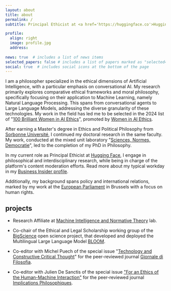 ```yaml
---
layout: about
title: about
permalink: /
subtitle: Principal Ethicist at <a href='https://huggingface.co'>Hugging Face</a> | Doctor of Philosophy at <a href='https://theses.fr/s382743'>Sorbonne Université</a> & <a href='https://www.cnrs.fr/fr'>CNRS</a>

profile:
  align: right
  image: profile.jpg
  address: 
    
news: true  # includes a list of news items
selected_papers: false # includes a list of papers marked as "selected={true}"
social: true  # includes social icons at the bottom of the page
---
```


I am a philosopher specialized in the ethical dimensions of Artificial Intelligence, with a particular emphasis on conversational AI. My research primarily explores comparative ethical frameworks and moral philosophy, specifically focusing on their application to Machine Learning, namely Natural Language Processing. This spans from conversational agents to Large Language Models, addressing the diverse granularity of these technologies.
My work in the field has led me to be selected in the 2024 list of "[100 Brilliant Women in AI Ethics](https://womeninaiethics.org/directory/index.php)", promoted by [Women in AI Ethics](https://womeninaiethics.org/).

After earning a Master's degree in Ethics and Political Philosophy from [Sorbonne Université](https://lettres.sorbonne-universite.fr), I continued my doctoral research in the same faculty. My work, conducted at the mixed unit laboratory "[Sciences, Normes, Democratie](https://snd.sorbonne-universite.fr/giada-pistilli/)", led to the completion of my PhD in Philosophy.


In my current role as Principal Ethicist at [Hugging Face](https://huggingface.co), I engage in philosophical and interdisciplinary research, while being in charge of the platform's content moderation efforts. Read more about my typical workday in my [Business Insider profile](https://www.businessinsider.com/what-is-ai-ethicist-working-to-make-the-tech-safe-2023-5).

Additionally, my background spans policy and international relations, marked by my work at the [European Parliament](https://www.europarl.europa.eu/portal/en) in Brussels with a focus on human rights.

## projects

* Research Affiliate at [Machine Intelligence and Normative Theory](https://mintresearch.org/people-mint/giada-pistilli) lab.

* Co-chair of the Ethical and Legal Scholarship working group of the [BigScience](https://bigscience.huggingface.co) open science project, that developed and deployed the Multilingual Large Language Model [BLOOM](https://huggingface.co/bigscience/bloom).

* Co-editor with Michel Puech of the special issue "[Technology and Constructive Critical Thought](https://mimesisjournals.com/ojs/index.php/giornale-filosofia/issue/view/114)" for the peer-reviewed journal [Giornale di Filosofia](https://mimesisjournals.com/ojs/index.php/giornale-filosofia/index).

* Co-editor with Julien De Sanctis of the special issue ["For an Ethics of the Human-Machine Interaction"](https://www.implications-philosophiques.org/dossier-pour-une-ethique-de-linteraction-humain-machine/) for the peer-reviewed journal [Implications Philosophiques](https://www.implications-philosophiques.org/).